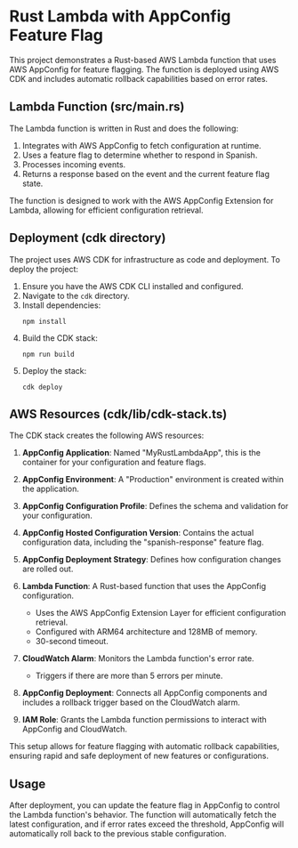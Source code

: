 # Rust Lambda with AppConfig Feature Flag

This project demonstrates a Rust-based AWS Lambda function that uses AWS AppConfig for feature flagging. The function is deployed using AWS CDK and includes automatic rollback capabilities based on error rates.

## Lambda Function (src/main.rs)

The Lambda function is written in Rust and does the following:

1. Integrates with AWS AppConfig to fetch configuration at runtime.
2. Uses a feature flag to determine whether to respond in Spanish.
3. Processes incoming events.
4. Returns a response based on the event and the current feature flag state.

The function is designed to work with the AWS AppConfig Extension for Lambda, allowing for efficient configuration retrieval.

## Deployment (cdk directory)

The project uses AWS CDK for infrastructure as code and deployment. To deploy the project:

1. Ensure you have the AWS CDK CLI installed and configured.
2. Navigate to the `cdk` directory.
3. Install dependencies:
   ```
   npm install
   ```
4. Build the CDK stack:
   ```
   npm run build
   ```
5. Deploy the stack:
   ```
   cdk deploy
   ```

## AWS Resources (cdk/lib/cdk-stack.ts)

The CDK stack creates the following AWS resources:

1. **AppConfig Application**: Named "MyRustLambdaApp", this is the container for your configuration and feature flags.

2. **AppConfig Environment**: A "Production" environment is created within the application.

3. **AppConfig Configuration Profile**: Defines the schema and validation for your configuration.

4. **AppConfig Hosted Configuration Version**: Contains the actual configuration data, including the "spanish-response" feature flag.

5. **AppConfig Deployment Strategy**: Defines how configuration changes are rolled out.

6. **Lambda Function**: A Rust-based function that uses the AppConfig configuration.
   - Uses the AWS AppConfig Extension Layer for efficient configuration retrieval.
   - Configured with ARM64 architecture and 128MB of memory.
   - 30-second timeout.

7. **CloudWatch Alarm**: Monitors the Lambda function's error rate.
   - Triggers if there are more than 5 errors per minute.

8. **AppConfig Deployment**: Connects all AppConfig components and includes a rollback trigger based on the CloudWatch alarm.

9. **IAM Role**: Grants the Lambda function permissions to interact with AppConfig and CloudWatch.

This setup allows for feature flagging with automatic rollback capabilities, ensuring rapid and safe deployment of new features or configurations.

## Usage

After deployment, you can update the feature flag in AppConfig to control the Lambda function's behavior. The function will automatically fetch the latest configuration, and if error rates exceed the threshold, AppConfig will automatically roll back to the previous stable configuration.
